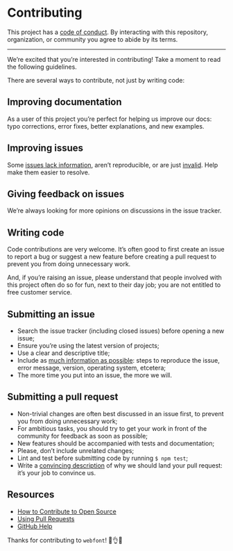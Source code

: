 # Contributing

This project has a [code of conduct](https://github.com/itgalaxy/webfont/blob/master/CODE_OF_CONDUCT.md). By interacting with this repository, organization, or community you agree to abide by its terms.

---

We’re excited that you’re interested in contributing! Take a moment to read the following guidelines.

There are several ways to contribute, not just by writing code:

## Improving documentation

As a user of this project you’re perfect for helping us improve our docs: typo corrections, error fixes, better explanations, and new examples.

## Improving issues

Some [issues lack information](https://github.com/itgalaxy/webfont/issues?q=is%3Aopen+is%3Aissue+label%3A%22need+more+info%22), aren’t reproducible, or are just [invalid](https://github.com/itgalaxy/webfont/issues?q=is%3Aopen+is%3Aissue+label%3Ainvalid). Help make them easier to resolve.

## Giving feedback on issues

We’re always looking for more opinions on discussions in the issue tracker.

## Writing code

Code contributions are very welcome. It’s often good to first create an issue to report a bug or suggest a new feature before creating a pull request to prevent you from doing unnecessary work.

And, if you’re raising an issue, please understand that people involved with this project often do so for fun, next to their day job; you are not entitled to free customer service.

## Submitting an issue

- Search the issue tracker (including closed issues) before opening a new issue;
- Ensure you’re using the latest version of projects;
- Use a clear and descriptive title;
- Include as [much information as possible](https://github.com/itgalaxy/webfont/blob/master/.github/ISSUE_TEMPLATE/bug_report.md): steps to reproduce the issue, error message, version, operating system, etcetera;
- The more time you put into an issue, the more we will.

## Submitting a pull request

- Non-trivial changes are often best discussed in an issue first, to prevent you from doing unnecessary work;
- For ambitious tasks, you should try to get your work in front of the community for feedback as soon as possible;
- New features should be accompanied with tests and documentation;
- Please, don’t include unrelated changes;
- Lint and test before submitting code by running `$ npm test`;
- Write a [convincing description](https://github.com/itgalaxy/webfont/blob/master/.github/pull_request_template.md) of why we should land your pull request: it’s your job to convince us.

## Resources

- [How to Contribute to Open Source](https://opensource.guide/how-to-contribute/)
- [Using Pull Requests](https://help.github.com/articles/about-pull-requests/)
- [GitHub Help](https://docs.github.com)

Thanks for contributing to `webfont`! 👏👌✨
